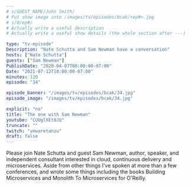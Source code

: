 ```yaml
---
# s/GUEST_NAME/John Smith/
# Put show image into /images/tv/episodes/bcak/<ep#>.jpg
# s/0/ep#/
# Actually write a useful description
# Actually write a useful show details (the whole section after ---)

type: "tv-episode"
Description: "Nate Schutta and Sam Newman have a conversation"
hosts: ["Nate Schutta"]
guests: ["Sam Newman"]
PublishDate: "2020-04-07T00:00:00-07:00"
Date: "2021-07-12T10:00:00-07:00"
minutes: 120
episode: "34"

episode_banner: "/images/tv/episodes/bcak/34.jpg"
episode_image: "/images/tv/episodes/bcak/34.jpg"

explicit: "no"
title: "The one with Sam Newman"
youtube: "CUUglXEt0JQ"
truncate: ""
twitch: "vmwaretanzu"
draft: false
---
```


Please join Nate Schutta and guest Sam Newman, author, speaker, and independent consultant interested in cloud, continuous delivery and microservices. Aside from other things I've spoken at more than a few conferences, and wrote some things including the books Building Microservices and Monolith To Microservices for O'Reilly.
